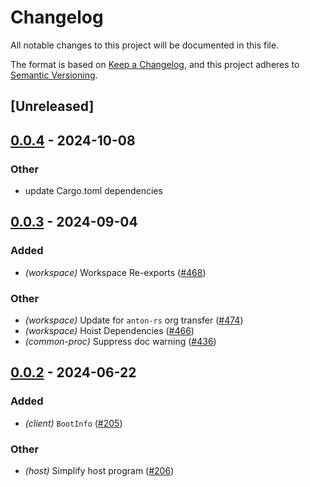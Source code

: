 # Changelog
All notable changes to this project will be documented in this file.

The format is based on [Keep a Changelog](https://keepachangelog.com/en/1.0.0/),
and this project adheres to [Semantic Versioning](https://semver.org/spec/v2.0.0.html).

## [Unreleased]

## [0.0.4](https://github.com/anton-rs/kona/compare/kona-common-proc-v0.0.3...kona-common-proc-v0.0.4) - 2024-10-08

### Other

- update Cargo.toml dependencies

## [0.0.3](https://github.com/anton-rs/kona/compare/kona-common-proc-v0.0.2...kona-common-proc-v0.0.3) - 2024-09-04

### Added
- *(workspace)* Workspace Re-exports ([#468](https://github.com/anton-rs/kona/pull/468))

### Other
- *(workspace)* Update for `anton-rs` org transfer ([#474](https://github.com/anton-rs/kona/pull/474))
- *(workspace)* Hoist Dependencies ([#466](https://github.com/anton-rs/kona/pull/466))
- *(common-proc)* Suppress doc warning ([#436](https://github.com/anton-rs/kona/pull/436))

## [0.0.2](https://github.com/anton-rs/kona/compare/kona-common-proc-v0.0.1...kona-common-proc-v0.0.2) - 2024-06-22

### Added
- *(client)* `BootInfo` ([#205](https://github.com/anton-rs/kona/pull/205))

### Other
- *(host)* Simplify host program ([#206](https://github.com/anton-rs/kona/pull/206))
